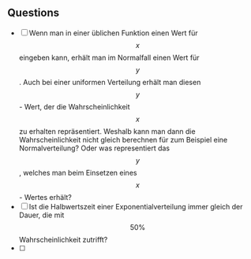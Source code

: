 ## Questions



- [ ] Wenn man in einer üblichen Funktion einen Wert für $$x$$ eingeben kann, erhält man im Normalfall einen Wert für $$y$$. Auch bei einer uniformen Verteilung erhält man diesen $$y$$ - Wert, der die Wahrscheinlichkeit $$x$$ zu erhalten repräsentiert. Weshalb kann man dann die Wahrscheinlichkeit nicht gleich berechnen für zum Beispiel eine Normalverteilung? Oder was representiert das $$y$$, welches man beim Einsetzen eines $$x$$ - Wertes erhält?
- [ ] Ist die Halbwertszeit einer Exponentialverteilung immer gleich der Dauer, die mit $$50\%$$ Wahrscheinlichkeit zutrifft?
- [ ] 